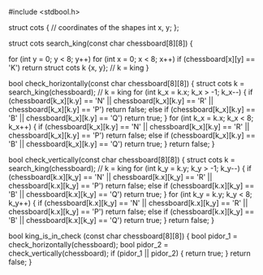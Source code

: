 #include <stdbool.h>

struct cots { // coordinates of the shapes
  int x, y;
};

struct cots search_king(const char chessboard[8][8]) {


  for (int y = 0; y < 8; y++) 
    for (int x = 0; x < 8; x++)
      if (chessboard[x][y] == 'K')
        return struct cots k {x, y}; // k = king
}

bool check_horizontally(const char chessboard[8][8]) {
  struct cots k = search_king(chessboard); // k = king
  for (int k_x = k.x; k_x > -1; k_x--) {
    if (chessboard[k_x][k.y] == 'N' || chessboard[k_x][k.y] == 'R' || chessboard[k_x][k.y] == 'P')
      return false;
    else if (chessboard[k_x][k.y] == 'B' ||  chessboard[k_x][k.y] == 'Q')
      return true;
  }
  for (int k_x = k.x; k_x < 8; k_x++) {
    if (chessboard[k_x][k.y] == 'N' || chessboard[k_x][k.y] == 'R' || chessboard[k_x][k.y] == 'P')
      return false;
    else if (chessboard[k_x][k.y] == 'B' ||  chessboard[k_x][k.y] == 'Q')
      return true;
  }
  return false;
}

bool check_vertically(const char chessboard[8][8]) {
  struct cots k = search_king(chessboard); // k = king
  for (int k_y = k.y; k_y > -1; k_y--) {
    if (chessboard[k.x][k_y] == 'N' || chessboard[k.x][k_y] == 'R' || chessboard[k.x][k_y] == 'P')
      return false;
    else if (chessboard[k.x][k_y] == 'B' ||  chessboard[k.x][k_y] == 'Q')
      return true;
  }
  for (int k_y = k.y; k_y < 8; k_y++) {
    if (chessboard[k.x][k_y] == 'N' || chessboard[k.x][k_y] == 'R' || chessboard[k.x][k_y] == 'P')
      return false;
    else if (chessboard[k.x][k_y] == 'B' ||  chessboard[k.x][k_y] == 'Q')
      return true;
  }
  return false;
}


bool king_is_in_check (const char chessboard[8][8])
{
  bool pidor_1 = check_horizontally(chessboard);
  bool pidor_2 = check_vertically(chessboard);
  if (pidor_1 || pidor_2) {
    return true;
  }
  return false;
}
